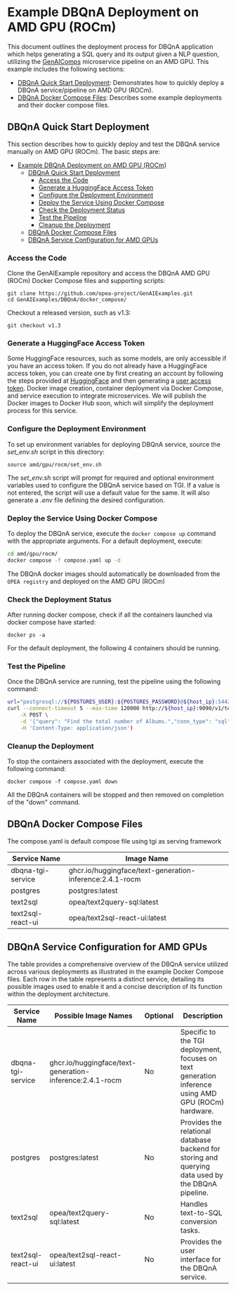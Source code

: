 # Example DBQnA Deployment on AMD GPU (ROCm)

This document outlines the deployment process for DBQnA application which helps generating a SQL query and its output given a NLP question, utilizing the [GenAIComps](https://github.com/opea-project/GenAIComps.git) microservice pipeline on an AMD GPU. This example includes the following sections:

- [DBQnA Quick Start Deployment](#dbqna-quick-start-deployment): Demonstrates how to quickly deploy a DBQnA service/pipeline on AMD GPU (ROCm).
- [DBQnA Docker Compose Files](#dbqna-docker-compose-files): Describes some example deployments and their docker compose files.

## DBQnA Quick Start Deployment

This section describes how to quickly deploy and test the DBQnA service manually on AMD GPU (ROCm). The basic steps are:

- [Example DBQnA Deployment on AMD GPU (ROCm)](#example-dbqna-deployment-on-amd-gpu-rocm)
  - [DBQnA Quick Start Deployment](#dbqna-quick-start-deployment)
    - [Access the Code](#access-the-code)
    - [Generate a HuggingFace Access Token](#generate-a-huggingface-access-token)
    - [Configure the Deployment Environment](#configure-the-deployment-environment)
    - [Deploy the Service Using Docker Compose](#deploy-the-service-using-docker-compose)
    - [Check the Deployment Status](#check-the-deployment-status)
    - [Test the Pipeline](#test-the-pipeline)
    - [Cleanup the Deployment](#cleanup-the-deployment)
  - [DBQnA Docker Compose Files](#dbqna-docker-compose-files)
  - [DBQnA Service Configuration for AMD GPUs](#dbqna-service-configuration-for-amd-gpus)

### Access the Code

Clone the GenAIExample repository and access the DBQnA AMD GPU (ROCm) Docker Compose files and supporting scripts:

```
git clone https://github.com/opea-project/GenAIExamples.git
cd GenAIExamples/DBQnA/docker_compose/
```

Checkout a released version, such as v1.3:

```
git checkout v1.3
```

### Generate a HuggingFace Access Token

Some HuggingFace resources, such as some models, are only accessible if you have an access token. If you do not already have a HuggingFace access token, you can create one by first creating an account by following the steps provided at [HuggingFace](https://huggingface.co/) and then generating a [user access token](https://huggingface.co/docs/transformers.js/en/guides/private#step-1-generating-a-user-access-token).
Docker image creation, container deployment via Docker Compose, and service execution to integrate microservices. We will publish the Docker images to Docker Hub soon, which will simplify the deployment process for this service.

### Configure the Deployment Environment

To set up environment variables for deploying DBQnA service, source the _set_env.sh_ script in this directory:

```
source amd/gpu/rocm/set_env.sh
```

The _set_env.sh_ script will prompt for required and optional environment variables used to configure the DBQnA service based on TGI. If a value is not entered, the script will use a default value for the same. It will also generate a _.env_ file defining the desired configuration.

### Deploy the Service Using Docker Compose

To deploy the DBQnA service, execute the `docker compose up` command with the appropriate arguments. For a default deployment, execute:

```bash
cd amd/gpu/rocm/
docker compose -f compose.yaml up -d
```

The DBQnA docker images should automatically be downloaded from the `OPEA registry` and deployed on the AMD GPU (ROCm)

### Check the Deployment Status

After running docker compose, check if all the containers launched via docker compose have started:

```
docker ps -a
```

For the default deployment, the following 4 containers should be running.

### Test the Pipeline

Once the DBQnA service are running, test the pipeline using the following command:

```bash
url="postgresql://${POSTGRES_USER}:${POSTGRES_PASSWORD}@${host_ip}:5442/${POSTGRES_DB}"
curl --connect-timeout 5 --max-time 120000 http://${host_ip}:9090/v1/text2query\
    -X POST \
    -d '{"query": "Find the total number of Albums.","conn_type": "sql", "conn_url": "'${url}'", "conn_user": "'${POSTGRES_USER}'","conn_password": "'${POSTGRES_PASSWORD}'","conn_dialect": "postgresql" }' \
    -H 'Content-Type: application/json')
```

### Cleanup the Deployment

To stop the containers associated with the deployment, execute the following command:

```
docker compose -f compose.yaml down
```

All the DBQnA containers will be stopped and then removed on completion of the "down" command.

## DBQnA Docker Compose Files

The compose.yaml is default compose file using tgi as serving framework

| Service Name      | Image Name                                               |
| ----------------- | -------------------------------------------------------- |
| dbqna-tgi-service | ghcr.io/huggingface/text-generation-inference:2.4.1-rocm |
| postgres          | postgres:latest                                          |
| text2sql          | opea/text2query-sql:latest                               |
| text2sql-react-ui | opea/text2sql-react-ui:latest                            |

## DBQnA Service Configuration for AMD GPUs

The table provides a comprehensive overview of the DBQnA service utilized across various deployments as illustrated in the example Docker Compose files. Each row in the table represents a distinct service, detailing its possible images used to enable it and a concise description of its function within the deployment architecture.

| Service Name      | Possible Image Names                                     | Optional | Description                                                                                         |
| ----------------- | -------------------------------------------------------- | -------- | --------------------------------------------------------------------------------------------------- |
| dbqna-tgi-service | ghcr.io/huggingface/text-generation-inference:2.4.1-rocm | No       | Specific to the TGI deployment, focuses on text generation inference using AMD GPU (ROCm) hardware. |
| postgres          | postgres:latest                                          | No       | Provides the relational database backend for storing and querying data used by the DBQnA pipeline.  |
| text2sql          | opea/text2query-sql:latest                               | No       | Handles text-to-SQL conversion tasks.                                                               |
| text2sql-react-ui | opea/text2sql-react-ui:latest                            | No       | Provides the user interface for the DBQnA service.                                                  |
